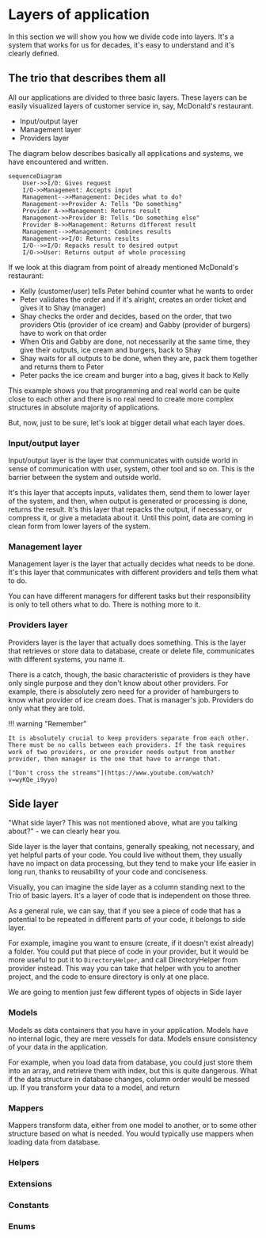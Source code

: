 # Layers of application

In this section we will show you how we divide code into layers. It's a system that works for us for decades, it's easy to understand and it's clearly defined.


## The trio that describes them all

All our applications are divided to three basic layers. These layers can be easily visualized layers of customer service in, say, McDonald's restaurant.

- Input/output layer
- Management layer
- Providers layer

The diagram below describes basically all applications and systems, we have encountered and written.

``` mermaid
sequenceDiagram
    User->>I/O: Gives request
    I/O->>Management: Accepts input
    Management-->>Management: Decides what to do?
    Management->>Provider A: Tells "Do something"
    Provider A->>Management: Returns result
    Management->>Provider B: Tells "Do something else"
    Provider B->>Management: Returns different result
    Management-->>Management: Combines results
    Management->>I/O: Returns results
    I/O-->>I/O: Repacks result to desired output
    I/O->>User: Returns output of whole processing    
```

If we look at this diagram from point of already mentioned McDonald's restaurant: 

- Kelly (customer/user) tells Peter behind counter what he wants to order
- Peter validates the order and if it's alright, creates an order ticket and gives it to Shay (manager)
- Shay checks the order and decides, based on the order, that two providers Otis (provider of ice cream) and Gabby (provider of burgers) have to work on that order
- When Otis and Gabby are done, not necessarily at the same time, they give their outputs, ice cream and burgers, back to Shay
- Shay waits for all outputs to be done, when they are, pack them together and returns them to Peter
- Peter packs the ice cream and burger into a bag, gives it back to Kelly

This example shows you that programming and real world can be quite close to each other and there is no real need to create more complex structures in absolute majority of applications.

But, now, just to be sure, let's look at bigger detail what each layer does.

### Input/output layer

Input/output layer is the layer that communicates with outside world in sense of communication with user, system, other tool and so on. This is the barrier between the system and outside world.

It's this layer that accepts inputs, validates them, send them to lower layer of the system, and then, when output is generated or processing is done, returns the result. It's this layer that repacks the output, if necessary, or compress it, or give a metadata about it. Until this point, data are coming in clean form from lower layers of the system.

### Management layer

Management layer is the layer that actually decides what needs to be done. It's this layer that communicates with different providers and tells them what to do.

You can have different managers for different tasks but their responsibility is only to tell others what to do. There is nothing more to it.


### Providers layer

Providers layer is the layer that actually does something. This is the layer that retrieves or store data to database, create or delete file, communicates with different systems, you name it.

There is a catch, though, the basic characteristic of providers is they have only single purpose and they don't know about other providers. For example, there is absolutely zero need for a provider of hamburgers to know what provider of ice cream does. That is manager's job. Providers do only what they are told.

!!! warning "Remember"

    It is absolutely crucial to keep providers separate from each other. There must be no calls between each providers. If the task requires work of two providers, or one provider needs output from another provider, then manager is the one that have to arrange that.

    ["Don't cross the streams"](https://www.youtube.com/watch?v=wyKQe_i9yyo)


## Side layer

"What side layer? This was not mentioned above, what are you talking about?" - we can clearly hear you.

Side layer is the layer that contains, generally speaking, not necessary, and yet helpful parts of your code. You could live without them, they usually have no impact on data processing, but they tend to make your life easier in long run, thanks to reusability of your code and conciseness.

Visually, you can imagine the side layer as a column standing next to the Trio of basic layers. It's a layer of code that is independent on those three.

As a general rule, we can say, that if you see a piece of code that has a potential to be repeated in different parts of your code, it belongs to side layer.

For example, imagine you want to ensure (create, if it doesn't exist already) a folder. You could put that piece of code in your provider, but it would be more useful to put it to `DirectoryHelper`, and call DirectoryHelper from provider instead. This way you can take that helper with you to another project, and the code to ensure directory is only at one place.

We are going to mention just few different types of objects in Side layer

### Models

Models as data containers that you have in your application. Models have no internal logic, they are mere vessels for data. Models ensure consistency of your data in the application.

For example, when you load data from database, you could just store them into an array, and retrieve them with index, but this is quite dangerous. What if the data structure in database changes, column order would be messed up. If you transform your data to a model, and return 

### Mappers

Mappers transform data, either from one model to another, or to some other structure based on what is needed. You would typically use mappers when loading data from database.

### Helpers
### Extensions
### Constants
### Enums
